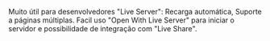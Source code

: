 Muito útil para desenvolvedores "Live Server": Recarga automática, Suporte a páginas múltiplas.
Facil uso "Open With Live Server" para iniciar o servidor e possibilidade de integração com
"Live Share".